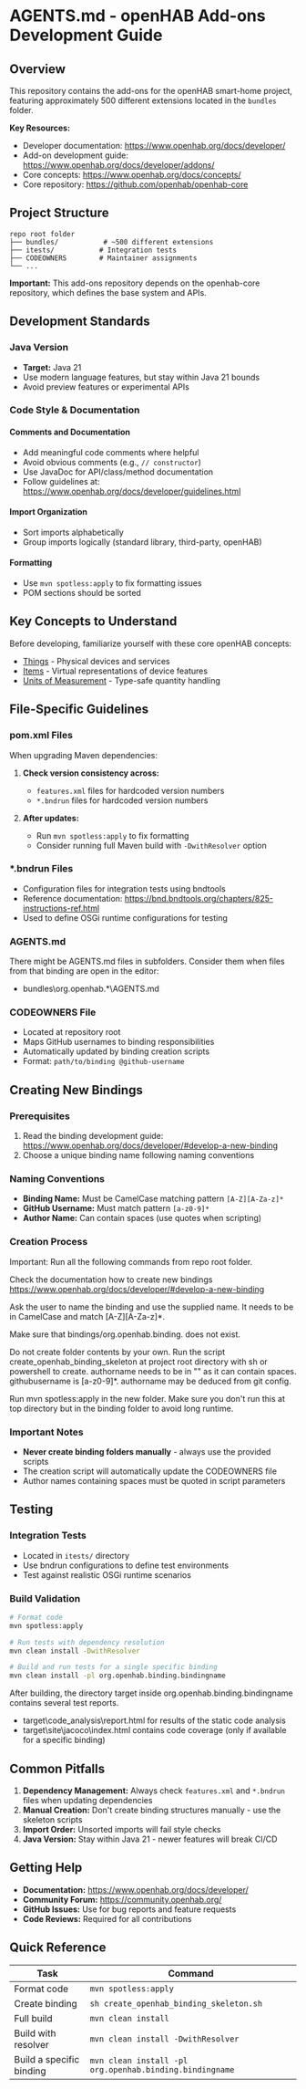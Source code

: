 # AGENTS.md - openHAB Add-ons Development Guide

## Overview

This repository contains the add-ons for the openHAB smart-home project, featuring approximately 500 different extensions located in the `bundles` folder.

**Key Resources:**
- Developer documentation: https://www.openhab.org/docs/developer/
- Add-on development guide: https://www.openhab.org/docs/developer/addons/
- Core concepts: https://www.openhab.org/docs/concepts/
- Core repository: https://github.com/openhab/openhab-core

## Project Structure

```
repo root folder
├── bundles/           # ~500 different extensions
├── itests/           # Integration tests
├── CODEOWNERS        # Maintainer assignments
└── ...
```

**Important:** This add-ons repository depends on the openhab-core repository, which defines the base system and APIs.

## Development Standards

### Java Version
- **Target:** Java 21
- Use modern language features, but stay within Java 21 bounds
- Avoid preview features or experimental APIs

### Code Style & Documentation

#### Comments and Documentation
- Add meaningful code comments where helpful
- Avoid obvious comments (e.g., `// constructor`)
- Use JavaDoc for API/class/method documentation
- Follow guidelines at: https://www.openhab.org/docs/developer/guidelines.html

#### Import Organization
- Sort imports alphabetically
- Group imports logically (standard library, third-party, openHAB)

#### Formatting
- Use `mvn spotless:apply` to fix formatting issues
- POM sections should be sorted

## Key Concepts to Understand

Before developing, familiarize yourself with these core openHAB concepts:
- [Things](https://www.openhab.org/docs/concepts/things.html) - Physical devices and services
- [Items](https://www.openhab.org/docs/concepts/items.html) - Virtual representations of device features  
- [Units of Measurement](https://www.openhab.org/docs/concepts/units-of-measurement.html) - Type-safe quantity handling

## File-Specific Guidelines

### pom.xml Files
When upgrading Maven dependencies:

1. **Check version consistency across:**
   - `features.xml` files for hardcoded version numbers
   - `*.bndrun` files for hardcoded version numbers

2. **After updates:**
   - Run `mvn spotless:apply` to fix formatting
   - Consider running full Maven build with `-DwithResolver` option

### *.bndrun Files
- Configuration files for integration tests using bndtools
- Reference documentation: https://bnd.bndtools.org/chapters/825-instructions-ref.html
- Used to define OSGi runtime configurations for testing

### AGENTS.md
There might be AGENTS.md files in subfolders. Consider them when files from that binding are open in the editor:
- bundles\org.openhab.*\AGENTS.md

### CODEOWNERS File
- Located at repository root
- Maps GitHub usernames to binding responsibilities
- Automatically updated by binding creation scripts
- Format: `path/to/binding @github-username`

## Creating New Bindings

### Prerequisites
1. Read the binding development guide: https://www.openhab.org/docs/developer/#develop-a-new-binding
2. Choose a unique binding name following naming conventions

### Naming Conventions
- **Binding Name:** Must be CamelCase matching pattern `[A-Z][A-Za-z]*`
- **GitHub Username:** Must match pattern `[a-z0-9]*` 
- **Author Name:** Can contain spaces (use quotes when scripting)

### Creation Process

Important: Run all the following commands from repo root folder.

Check the documentation how to create new bindings
https://www.openhab.org/docs/developer/#develop-a-new-binding

Ask the user to name the binding <bindingname> and use the supplied name. It needs to be in CamelCase and match [A-Z][A-Za-z]*.

Make sure that bindings/org.openhab.binding.<bindingname> does not exist.

Do not create folder contents by your own. Run the script create_openhab_binding_skeleton at project root directory with sh or powershell to create.
authorname needs to be in "" as it can contain spaces.
githubusername is [a-z0-9]*.
authorname may be deduced from git config.

Run mvn spotless:apply in the new folder. Make sure you don't run this at top directory but in the binding folder to avoid long runtime.

### Important Notes
- **Never create binding folders manually** - always use the provided scripts
- The creation script will automatically update the CODEOWNERS file
- Author names containing spaces must be quoted in script parameters

## Testing

### Integration Tests
- Located in `itests/` directory
- Use bndrun configurations to define test environments
- Test against realistic OSGi runtime scenarios

### Build Validation
```bash
# Format code
mvn spotless:apply

# Run tests with dependency resolution
mvn clean install -DwithResolver

# Build and run tests for a single specific binding
mvn clean install -pl org.openhab.binding.bindingname
```

After building, the directory target inside org.openhab.binding.bindingname contains several test reports.
- target\code_analysis\report.html for results of the static code analysis
- target\site\jacoco\index.html contains code coverage (only if available for a specific binding)

## Common Pitfalls

1. **Dependency Management:** Always check `features.xml` and `*.bndrun` files when updating dependencies
2. **Manual Creation:** Don't create binding structures manually - use the skeleton scripts
3. **Import Order:** Unsorted imports will fail style checks
4. **Java Version:** Stay within Java 21 - newer features will break CI/CD

## Getting Help

- **Documentation:** https://www.openhab.org/docs/developer/
- **Community Forum:** https://community.openhab.org/
- **GitHub Issues:** Use for bug reports and feature requests
- **Code Reviews:** Required for all contributions

## Quick Reference

| Task | Command |
|------|---------|
| Format code | `mvn spotless:apply` |
| Create binding | `sh create_openhab_binding_skeleton.sh` |
| Full build | `mvn clean install` |
| Build with resolver | `mvn clean install -DwithResolver` |
| Build a specific binding | `mvn clean install -pl org.openhab.binding.bindingname` |
